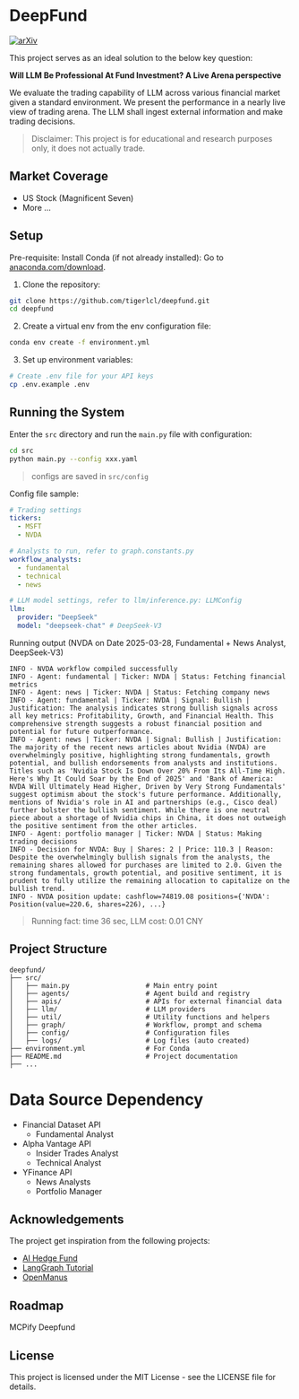 # DeepFund

[![arXiv](https://img.shields.io/badge/arXiv-2503.18313-<COLOR>.svg)](https://arxiv.org/abs/2503.18313)

This project serves as an ideal solution to the below key question:

**Will LLM Be Professional At Fund Investment? A Live Arena perspective**

We evaluate the trading capability of LLM across various financial market given a standard environment. We present the performance in a nearly live view of trading arena. The LLM shall ingest external information and make trading decisions. 


> Disclaimer: This project is for educational and research purposes only, it does not actually trade.

## Market Coverage
- US Stock (Magnificent Seven)
- More ...


## Setup
Pre-requisite: Install Conda (if not already installed): Go to [anaconda.com/download](https://www.anaconda.com/download/).

1. Clone the repository:
```bash
git clone https://github.com/tigerlcl/deepfund.git
cd deepfund
```

2. Create a virtual env from the env configuration file:
```bash
conda env create -f environment.yml
```

3. Set up environment variables:
```bash
# Create .env file for your API keys
cp .env.example .env
```

## Running the System
Enter the `src` directory and run the `main.py` file with configuration:
```bash
cd src
python main.py --config xxx.yaml
```
> configs are saved in `src/config`

Config file sample:
```yaml
# Trading settings
tickers:
  - MSFT
  - NVDA

# Analysts to run, refer to graph.constants.py
workflow_analysts:
  - fundamental
  - technical
  - news

# LLM model settings, refer to llm/inference.py: LLMConfig
llm:
  provider: "DeepSeek" 
  model: "deepseek-chat" # DeepSeek-V3
```

Running output (NVDA on Date 2025-03-28, Fundamental + News Analyst, DeepSeek-V3)
```log
INFO - NVDA workflow compiled successfully
INFO - Agent: fundamental | Ticker: NVDA | Status: Fetching financial metrics
INFO - Agent: news | Ticker: NVDA | Status: Fetching company news
INFO - Agent: fundamental | Ticker: NVDA | Signal: Bullish | Justification: The analysis indicates strong bullish signals across all key metrics: Profitability, Growth, and Financial Health. This comprehensive strength suggests a robust financial position and potential for future outperformance.
INFO - Agent: news | Ticker: NVDA | Signal: Bullish | Justification: The majority of the recent news articles about Nvidia (NVDA) are overwhelmingly positive, highlighting strong fundamentals, growth potential, and bullish endorsements from analysts and institutions. Titles such as 'Nvidia Stock Is Down Over 20% From Its All-Time High. Here's Why It Could Soar by the End of 2025' and 'Bank of America: NVDA Will Ultimately Head Higher, Driven by Very Strong Fundamentals' suggest optimism about the stock's future performance. Additionally, mentions of Nvidia's role in AI and partnerships (e.g., Cisco deal) further bolster the bullish sentiment. While there is one neutral piece about a shortage of Nvidia chips in China, it does not outweigh the positive sentiment from the other articles.
INFO - Agent: portfolio manager | Ticker: NVDA | Status: Making trading decisions
INFO - Decision for NVDA: Buy | Shares: 2 | Price: 110.3 | Reason: Despite the overwhelmingly bullish signals from the analysts, the remaining shares allowed for purchases are limited to 2.0. Given the strong fundamentals, growth potential, and positive sentiment, it is prudent to fully utilize the remaining allocation to capitalize on the bullish trend.
INFO - NVDA position update: cashflow=74819.08 positions={'NVDA': Position(value=220.6, shares=226), ...}
```
> Running fact: time 36 sec, LLM cost: 0.01 CNY

## Project Structure 
```
deepfund/
├── src/
│   ├── main.py                   # Main entry point
│   ├── agents/                   # Agent build and registry
│   ├── apis/                     # APIs for external financial data
│   ├── llm/                      # LLM providers
│   ├── util/                     # Utility functions and helpers
│   ├── graph/                    # Workflow, prompt and schema
│   ├── config/                   # Configuration files
│   ├── logs/                     # Log files (auto created)
├── environment.yml               # For Conda
├── README.md                     # Project documentation
├── ...
```


# Data Source Dependency
- Financial Dataset API
  - Fundamental Analyst
- Alpha Vantage API
  - Insider Trades Analyst
  - Technical Analyst
- YFinance API
  - News Analysts
  - Portfolio Manager


## Acknowledgements
The project get inspiration from the following projects:
- [AI Hedge Fund](https://github.com/virattt/ai-hedge-fund)
- [LangGraph Tutorial](https://langchain-ai.github.io/langgraph/tutorials/workflows)
- [OpenManus](https://github.com/mannaandpoem/OpenManus)


## Roadmap
MCPify Deepfund


## License
This project is licensed under the MIT License - see the LICENSE file for details.
